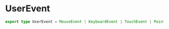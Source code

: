# UserEvent

```ts
export type UserEvent = MouseEvent | KeyboardEvent | TouchEvent | PointerEvent;
```



